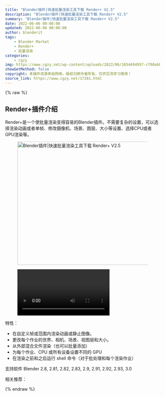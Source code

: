 ```yaml
---
title: "Blender插件|快速批量渲染工具下载 Render+ V2.5"
description: "Blender插件|快速批量渲染工具下载 Render+ V2.5"
summary: "Blender插件|快速批量渲染工具下载 Render+ V2.5"
date: 2022-06-06 00:00:00
updated: 2022-06-06 00:00:00
author: blenderit
tags: 
    - Blender Market
    - Render+
    - 批量渲染
categories:
    - cgzy
img: https://www.cgzy.net/wp-content/uploads/2022/06/1654494957-cf08abb13b82ff6.jpg
showGetMethod: false
copyright: 本插件资源来自网络，版权归原作者所有，仅供交流学习使用！
source_link: https://www.cgzy.net/17261.html
---
```


{% raw %}
<div class="wp-block-pandastudio-title"><div class="title_style_01"><h2 id="h2-0">Render+插件介绍</h2></div></div><p class="is-style-text-indent-2em">Render+是一个使批量渲染变得容易的Blender插件。不需要复杂的设置，可以选择渲染动画或者单帧、修改摄像机、场景、图层、大小等设置、选择CPU或者GPU渲染等。</p><div class="wp-block-image is-style-border-round-and-with-shadow"><figure class="aligncenter size-full"><img fetchpriority="high" decoding="async" width="800" height="400" src="https://www.cgzy.net/wp-content/uploads/2022/06/1654494471-4f601de8501caa4.png" class="wp-image-17262" srcset="https://www.cgzy.net/wp-content/uploads/2022/06/1654494471-4f601de8501caa4.png 800w, https://www.cgzy.net/wp-content/uploads/2022/06/1654494471-4f601de8501caa4-512x256.png 512w" sizes="(max-width: 800px) 100vw, 800px" title="Blender插件|快速批量渲染工具下载 Render+ V2.5" alt="Blender插件|快速批量渲染工具下载 Render+ V2.5"></figure></div><figure class="wp-block-video aligncenter"><video controls src="https://cloud.video.taobao.com/play/u/717183932/p/1/e/6/t/1/362878733307.mp4"></video></figure><div class="wp-block-pandastudio-title"><div class="title_style_01"><p>特性：</p></div></div><ul><li>在自定义帧或范围内渲染动画或静止图像。</li><li>更改每个作业的世界、相机、场景、视图层和大小。</li><li>从外部混合文件渲染（也可以批量添加）</li><li>为每个作业、CPU 或所有设备设置不同的 GPU</li><li>在渲染之前和之后运行 shell 命令（对于批处理和每个渲染作业）</li></ul><div class="wp-block-pandastudio-tips"><div class="tip success "><p>支持软件 Blender 2.8, 2.81, 2.82, 2.83, 2.9, 2.91, 2.92, 2.93, 3.0</p>
</div></div><div class="wp-block-pandastudio-title"><div class="title_style_01"><p>相关推荐：</p></div></div>
<div style="display: none">cgzy</div>
{% endraw %}